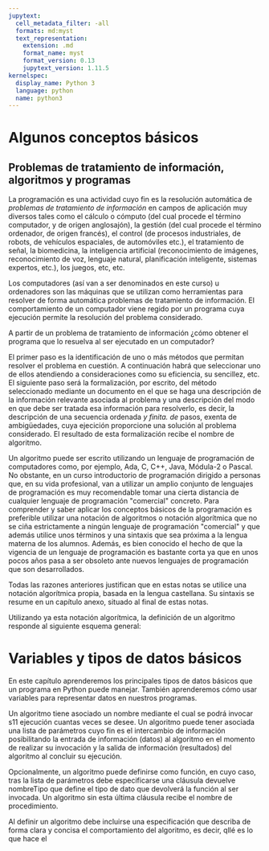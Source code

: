 ```yaml
---
jupytext:
  cell_metadata_filter: -all
  formats: md:myst
  text_representation:
    extension: .md
    format_name: myst
    format_version: 0.13
    jupytext_version: 1.11.5
kernelspec:
  display_name: Python 3
  language: python
  name: python3
---
```

# Algunos conceptos básicos
## Problemas de tratamiento de información, algoritmos y programas

La programación es una actividad cuyo fin es la resolución automática de *problemas de tratamiento de información*
en campos de aplicación muy diversos tales como el cálculo o cómputo (del cual procede el término computador, y de origen anglosajón), la gestión (del cual procede el término ordenador, de origen francés), el control (de procesos industriales, de robots, de vehículos espaciales, de automóviles etc.), el tratamiento de señal, la biomedicina, la inteligencia artificial (reconocimiento de imágenes, reconocimiento de voz, lenguaje natural, planificación inteligente, sistemas expertos, etc.), los juegos, etc, etc. 

Los computadores (así van a ser denominados en este curso) u ordenadores son las máquinas que se utilizan como herramientas para resolver de forma automática problemas de tratamiento de información.
El comportamiento de un computador viene regido por un programa cuya ejecución permite la resolución del problema considerado. 

A partir de un problema de tratamiento de información ¿cómo obtener el programa que lo resuelva al ser ejecutado en un computador? 

El primer paso es la identificación de uno o más métodos que permitan resolver el problema en cuestión. 
A continuación habrá que seleccionar uno de ellos atendiendo a consideraciones como su eficiencia, su sencillez, etc. 
El siguiente paso será la formalización, por escrito, del método seleccionado mediante un documento en el que se haga una descripción de la información relevante asociada al problema y una descripción del modo en que debe ser tratada esa información para resolverlo, es decir, la descripción de una secuencia ordenada _y finita. de_ pasos, exenta de ambigüedades, cuya ejecición proporcione una solución al problema considerado. 
El resultado de esta formalización recibe el nombre de algoritmo. 

Un algoritmo puede ser escrito utilizando un lenguaje de programación de computadores como, por ejemplo, Ada, C, C++, Java, Módula-2 o Pascal.
No obstante, en un curso introductorio de programación dirigido a personas que, en su vida profesional, van a utilizar un amplio conjunto de lenguajes de programación es muy recomendable tomar una cierta distancia de cualquier lenguaje de programación "comercial" concreto.
Para comprender y saber aplicar los conceptos básicos de la programación es preferible utilizar una notación de algoritmos o notación algorítmica que no se ciña estrictamente a ningún lenguaje de programación "comercial" y que además utilice unos términos y una sintaxis que sea próxima a la lengua materna de los alumnos.
Además, es bien conocido el hecho de que la vigencia de un lenguaje de programación es bastante corta ya que en unos pocos años pasa a ser obsoleto ante nuevos lenguajes de programación que son desarrollados.

Todas las razones anteriores justifican que en estas notas se utilice una notación algorítmica propia, basada en la lengua castellana.
Su sintaxis se resume en un capítulo anexo, situado al final de estas notas.

Utilizando ya esta notación algorítmica, la definición de un algoritmo responde al siguiente esquema general:

# Variables y tipos de datos básicos

En este capítulo aprenderemos los principales tipos de datos básicos que un programa en Python puede manejar. 
También aprenderemos cómo usar variables para representar datos en nuestros programas.

Un algoritmo tiene asociado un nombre mediante el cual se podrá invocar s11 ejecución cuantas veces se desee.
Un algoritmo puede tener asociada una lista de parámetros cuyo fin es el intercambio de información posibilitando la entrada de información (datos) al algoritmo en el momento de realizar su invocación y la salida de información (resultados) del algoritmo al concluir su ejecución.

Opcionalmente, un algoritmo puede definirse como función, en cuyo caso, tras la lista de parámetros debe especificarse una cláusula devuelve nombreTipo que define el tipo de dato que devolverá la función al ser invocada.
Un algoritmo sin esta última cláusula recibe el nombre de procedimiento.

Al definir un algoritmo debe incluirse una especificación que describa de forma clara y concisa el comportamiento del algoritmo, es decir, qllé es lo que hace el